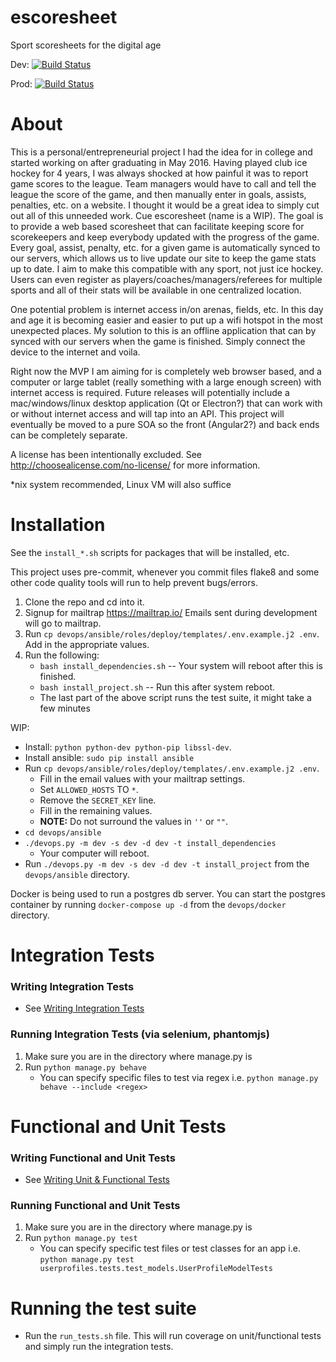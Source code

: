 # escoresheet
Sport scoresheets for the digital age

Dev: [![Build Status](https://travis-ci.org/hmgoalie35/escoresheet.svg?branch=dev)](https://travis-ci.org/hmgoalie35/escoresheet)

Prod: [![Build Status](https://travis-ci.org/hmgoalie35/escoresheet.svg?branch=master)](https://travis-ci.org/hmgoalie35/escoresheet)

# About
This is a personal/entrepreneurial project I had the idea for in college and started working on after graduating in May 2016. Having played club ice hockey for 4 years, I was always shocked at how painful it was to report game scores to the league. Team managers would have to call and tell the league the score of the game, and then manually enter in goals, assists, penalties, etc. on a website. I thought it would be a great idea to simply cut out all of this unneeded work. Cue escoresheet (name is a WIP). The goal is to provide a web based scoresheet that can facilitate keeping score for scorekeepers and keep everybody updated with the progress of the game. Every goal, assist, penalty, etc. for a given game is automatically synced to our servers, which allows us to live update our site to keep the game stats up to date. I aim to make this compatible with any sport, not just ice hockey. Users can even register as players/coaches/managers/referees for multiple sports and all of their stats will be available in one centralized location.

One potential problem is internet access in/on arenas, fields, etc. In this day and age it is becoming easier and easier to put up a wifi hotspot in the most unexpected places. My solution to this is an offline application that can by synced with our servers when the game is finished. Simply connect the device to the internet and voila. 

Right now the MVP I am aiming for is completely web browser based, and a computer or large tablet (really something with a large enough screen) with internet access is required. Future releases will potentially include a mac/windows/linux desktop application (Qt or Electron?) that can work with or without internet access and will tap into an API. This project will eventually be moved to a pure SOA so the front (Angular2?) and back ends can be completely separate.

A license has been intentionally excluded. See http://choosealicense.com/no-license/ for more information.

*nix system recommended, Linux VM will also suffice

# Installation

See the `install_*.sh` scripts for packages that will be installed, etc.

This project uses pre-commit, whenever you commit files flake8 and some other code quality tools will run to help prevent bugs/errors.

1. Clone the repo and cd into it.
2. Signup for mailtrap https://mailtrap.io/ Emails sent during development will go to mailtrap.
3. Run `cp devops/ansible/roles/deploy/templates/.env.example.j2 .env`. Add in the appropriate values.
4. Run the following:
    * `bash install_dependencies.sh` -- Your system will reboot after this is finished.
    * `bash install_project.sh` -- Run this after system reboot.
    * The last part of the above script runs the test suite, it might take a few minutes

WIP:

* Install: `python python-dev python-pip libssl-dev`.
* Install ansible: `sudo pip install ansible`
* Run `cp devops/ansible/roles/deploy/templates/.env.example.j2 .env`.
    * Fill in the email values with your mailtrap settings.
    * Set `ALLOWED_HOSTS` TO `*`.
    * Remove the `SECRET_KEY` line.
    * Fill in the remaining values.
    * **NOTE:** Do not surround the values in `''` or `""`.
* `cd devops/ansible`
* `./devops.py -m dev -s dev -d dev -t install_dependencies`
    * Your computer will reboot.
* Run `./devops.py -m dev -s dev -d dev -t install_project` from the `devops/ansible` directory.

Docker is being used to run a postgres db server. You can start the postgres container by running `docker-compose up -d` from the `devops/docker` directory.

# Integration Tests

### Writing Integration Tests
  * See [Writing Integration Tests](https://github.com/hmgoalie35/escoresheet/wiki/Writing-Integration-Tests)

### Running Integration Tests (via selenium, phantomjs)
1. Make sure you are in the directory where manage.py is
2. Run `python manage.py behave`
    * You can specify specific files to test via regex i.e. `python manage.py behave --include <regex>`

# Functional and Unit Tests

### Writing Functional and Unit Tests
  * See [Writing Unit & Functional Tests](https://github.com/hmgoalie35/escoresheet/wiki/Writing-Unit-&-Functional-Tests)

### Running Functional and Unit Tests
1. Make sure you are in the directory where manage.py is
2. Run `python manage.py test`
    * You can specify specific test files or test classes for an app i.e. `python manage.py test userprofiles.tests.test_models.UserProfileModelTests`

# Running the test suite
* Run the `run_tests.sh` file. This will run coverage on unit/functional tests and simply run the integration tests.
